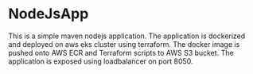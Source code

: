 # NodeJsApp
This is a simple maven nodejs application.
The application is dockerized and deployed on aws eks cluster using terraform.
The docker image is pushed onto AWS ECR and Terraform scripts to AWS S3 bucket.
The application is exposed using loadbalancer on port 8050.
